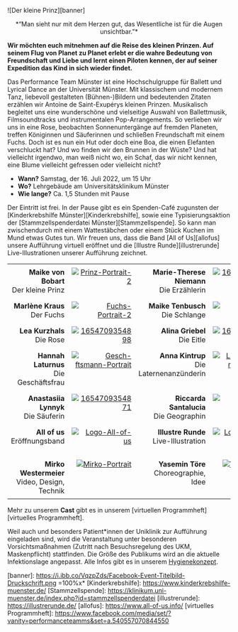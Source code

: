 ![Der kleine Prinz][banner]

<center>*“Man sieht nur mit dem Herzen gut, das Wesentliche ist für die Augen unsichtbar.”*</center>

**Wir möchten euch mitnehmen auf die Reise des kleinen Prinzen. Auf seinem Flug von Planet zu Planet erlebt er die wahre Bedeutung von Freundschaft und Liebe und lernt einen Piloten kennen, der auf seiner Expedition das Kind in sich wieder findet.**

Das Performance Team Münster ist eine Hochschulgruppe für Ballett und Lyrical Dance an der Universität Münster. Mit klassischem und modernem Tanz, liebevoll gestalteten (Bühnen-)Bildern und bedeutenden Zitaten erzählen wir Antoine de Saint-Exupérys kleinen Prinzen. Musikalisch begleitet uns eine wunderschöne und vielseitige Auswahl von Ballettmusik, Filmsoundtracks und instrumentalen Pop-Arrangements. So verlieben wir uns in eine Rose, beobachten Sonnenuntergänge auf fremden Planeten, treffen Königinnen und Säuferinnen und schließen Freundschaft mit einem Fuchs. Doch ist es nun ein Hut oder doch eine Boa, die einen Elefanten verschluckt hat? Und wo finden wir den Brunnen in der Wüste? Und hat vielleicht irgendwo, man weiß nicht wo, ein Schaf, das wir nicht kennen, eine Blume vielleicht gefressen oder vielleicht nicht?

- **Wann?**		Samstag, der 16. Juli 2022, um 15 Uhr
- **Wo?**		Lehrgebäude am Universitätsklinikum Münster
- **Wie lange?**	Ca. 1,5 Stunden mit Pause

Der Eintritt ist frei. In der Pause gibt es ein Spenden-Café zugunsten der [Kinderkrebshilfe Münster][Kinderkrebshilfe], sowie eine Typisierungsaktion der [Stammzellspenderdatei Münster][Stammzellspende]. So kann man zwischendurch mit einem Wattestäbchen oder einem Stück Kuchen im Mund etwas Gutes tun. Wir freuen uns, dass die Band [All of Us][allofus] unsere Aufführung virtuell eröffnet und die [Illustre Runde][illustrerunde] Live-Illustrationen unserer Aufführung zeichnet.

<style type="text/css">
  td, th { padding: .5em; text-align: right; vertical-align: top }
  th { font-weight: normal }
</style>

| | | | |
|--|--|--|--|
| **Maike von Bobart**<br>Der kleine Prinz | <a href="https://ibb.co/sJXm1VB"><img src="https://i.ibb.co/sJXm1VB/Prinz-Portrait-2.jpg" alt="Prinz-Portrait-2" border="0"></a> | **Marie-Therese Niemann**<br>Die Erzählerin | <a href="https://ibb.co/2tR37Dh"><img src="https://i.ibb.co/2tR37Dh/1654709354856.jpg" alt="1654709354856" border="0"></a> |
| **Marlène Kraus**<br>Der Fuchs | <a href="https://ibb.co/rMXk54y"><img src="https://i.ibb.co/rMXk54y/Fuchs-Portrait-2.jpg" alt="Fuchs-Portrait-2" border="0"></a> | **Maike Tenbusch**<br>Die Schlange | <a href="https://ibb.co/BGCsRKt"><img src="https://i.ibb.co/BGCsRKt/Schlange-Portrait-1.jpg" alt="Schlange-Portrait-1" border="0"></a> |
| **Lea Kurzhals**<br>Die Rose | <a href="https://ibb.co/SxSrr2K"><img src="https://i.ibb.co/SxSrr2K/1654709354898.jpg" alt="1654709354898" border="0"></a> | **Alina Griebel**<br>Die Eitle | <a href="https://ibb.co/CQjhvgF"><img src="https://i.ibb.co/CQjhvgF/1654709564378.jpg" alt="1654709564378" border="0"></a> |
| **Hannah Laturnus**<br>Die Geschäftsfrau | <a href="https://ibb.co/SskJrdc"><img src="https://i.ibb.co/SskJrdc/Gesch-ftsmann-Portrait.jpg" alt="Gesch-ftsmann-Portrait" border="0"></a> | **Anna Kintrup**<br>Die Laternenanzünderin | <a href="https://ibb.co/sy4wfq0"><img src="https://i.ibb.co/sy4wfq0/Laternenanz-nder-Portrait.jpg" alt="Laternenanz-nder-Portrait" border="0"></a> |
| **Anastasiia Lynnyk**<br>Die Säuferin | <a href="https://ibb.co/kyRS51S"><img src="https://i.ibb.co/kyRS51S/1654709354871.jpg" alt="1654709354871" border="0"></a> | **Riccarda Santalucia**<br>Die Geographin | <a href="https://ibb.co/pxQjLzT"><img src="https://i.ibb.co/pxQjLzT/Geograph-Portrait-2.jpg" alt="Geograph-Portrait-2" border="0"></a> |
| **All of us**<br>Eröffnungsband | <a href="https://ibb.co/k4g5jSf"><img src="https://i.ibb.co/k4g5jSf/Logo-All-of-us.webp" alt="Logo-All-of-us" border="0"></a> |**Illustre Runde**<br>Live-Illustration | <a href="https://ibb.co/BTq0WVG"><img src="https://i.ibb.co/BTq0WVG/Logo-Illustre-Runde.png" alt="Logo-Illustre-Runde" border="0"></a>|
| | | |
| **Mirko Westermeier**<br>Video, Design, Technik | <a href="https://ibb.co/WxT927P"><img src="https://i.ibb.co/WxT927P/Mirko-Portrait.jpg" alt="Mirko-Portrait" border="0"></a> | **Yasemin Töre**<br>Choreographie, Idee | <a href="https://ibb.co/5jKR09G"><img src="https://i.ibb.co/5jKR09G/Yasi-Portrait.jpg" alt="Yasi-Portrait" border="0"></a> |

Mehr zu unserem **Cast** gibt es in unserem [virtuellen Programmheft][virtuelles Programmheft].

Weil auch und besonders Patient*innen der Uniklinik zur Aufführung eingeladen sind, wird die Veranstaltung unter besonderen Vorsichtsmaßnahmen (Zutritt nach Besuchsregelung des UKM, Maskenpflicht) stattfinden. Die Größe des Publikums wird an die aktuelle Infektionslage angepasst. Alle Infos gibt es in unserem [Hygienekonzept][Hygienekonzept].

[Hygienekonzept]: https://PerformanceTeamMuenster.github.io/website/Hygienekonzept.html
[banner]: https://i.ibb.co/VqzpZds/Facebook-Event-Titelbild-Druckschrift.png =100%x*
[Kinderkrebshilfe]: https://www.kinderkrebshilfe-muenster.de/
[Stammzellspende]: https://klinikum.uni-muenster.de/index.php?id=stammzellspenderdatei
[illustrerunde]: https://illustrerunde.de/
[allofus]: https://www.all-of-us.info/
[virtuelles Programmheft]: https://www.facebook.com/media/set/?vanity=performanceteamms&set=a.540557070844550
